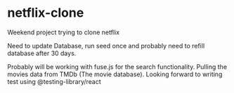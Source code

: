 # netflix-clone
Weekend project trying to clone netflix

Need to update Database, run seed once and probably need to refill database after 30 days.

Probably will be working with fuse.js for the search functionality. Pulling the movies data from TMDb (The movie database). Looking forward to writing test using @testing-library/react 
